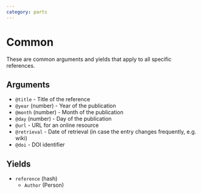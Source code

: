 ```yaml
---
category: parts
---
```


# Common

These are common arguments and yields that apply to all specific references.

## Arguments

- `@title` - Title of the reference
- `@year` (number) - Year of the publication
- `@month` (number) - Month of the publication
- `@day` (number) - Day of the publication
- `@url` - URL for an online resource
- `@retrieval` - Date of retrieval (in case the entry changes frequently, e.g. wiki)
- `@doi` - DOI identifier

## Yields

- `reference` (hash)
  - `Author` (Person)
